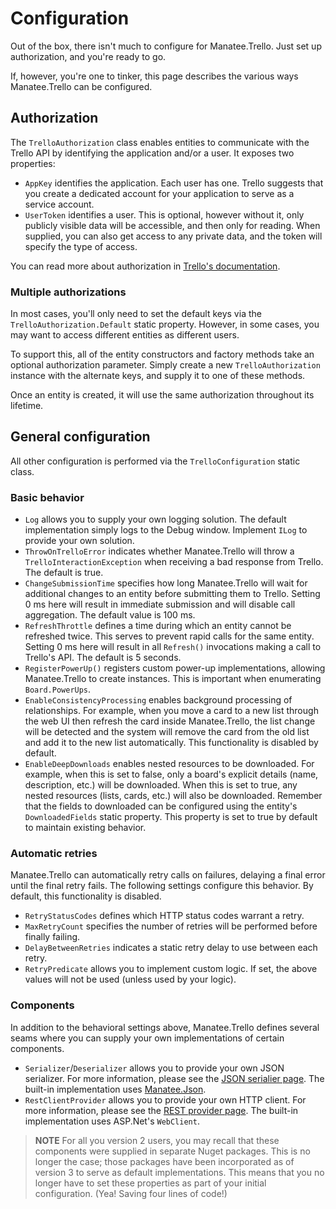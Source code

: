 # Configuration

Out of the box, there isn't much to configure for Manatee.Trello.  Just set up authorization, and you're ready to go.

If, however, you're one to tinker, this page describes the various ways Manatee.Trello can be configured.

## Authorization

The `TrelloAuthorization` class enables entities to communicate with the Trello API by identifying the application and/or a user.  It exposes two properties:

- `AppKey` identifies the application.  Each user has one.  Trello suggests that you create a dedicated account for your application to serve as a service account.
- `UserToken` identifies a user.  This is optional, however without it, only publicly visible data will be accessible, and then only for reading.  When supplied, you can also get access to any private data, and the token will specify the type of access.

You can read more about authorization in [Trello's documentation](https://developers.trello.com/v1.0/reference#api-key-tokens).

### Multiple authorizations

In most cases, you'll only need to set the default keys via the `TrelloAuthorization.Default` static property.  However, in some cases, you may want to access different entities as different users.

To support this, all of the entity constructors and factory methods take an optional authorization parameter.  Simply create a new `TrelloAuthorization` instance with the alternate keys, and supply it to one of these methods.

Once an entity is created, it will use the same authorization throughout its lifetime.

## General configuration

All other configuration is performed via the `TrelloConfiguration` static class.

### Basic behavior

- `Log` allows you to supply your own logging solution.  The default implementation simply logs to the Debug window.  Implement `ILog` to provide your own solution.
- `ThrowOnTrelloError` indicates whether Manatee.Trello will throw a `TrelloInteractionException` when receiving a bad response from Trello.  The default is true.
- `ChangeSubmissionTime` specifies how long Manatee.Trello will wait for additional changes to an entity before submitting them to Trello.  Setting 0 ms here will result in immediate submission and will disable call aggregation.  The default value is 100 ms.
- `RefreshThrottle` defines a time during which an entity cannot be refreshed twice.  This serves to prevent rapid calls for the same entity.  Setting 0 ms here will result in all `Refresh()` invocations making a call to Trello's API.  The default is 5 seconds.
- `RegisterPowerUp()` registers custom power-up implementations, allowing Manatee.Trello to create instances.  This is important when enumerating `Board.PowerUps`.
- `EnableConsistencyProcessing` enables background processing of relationships.  For example, when you move a card to a new list through the web UI then refresh the card inside Manatee.Trello, the list change will be detected and the system will remove the card from the old list and add it to the new list automatically.  This functionality is disabled by default.
- `EnableDeepDownloads` enables nested resources to be downloaded.  For example, when this is set to false, only a board's explicit details (name, description, etc.) will be downloaded.  When this is set to true, any nested resources (lists, cards, etc.) will also be downloaded.  Remember that the fields to downloaded can be configured using the entity's `DownloadedFields` static property.  This property is set to true by default to maintain existing behavior.

### Automatic retries

Manatee.Trello can automatically retry calls on failures, delaying a final error until the final retry fails.  The following settings configure this behavior.  By default, this functionality is disabled.

- `RetryStatusCodes` defines which HTTP status codes warrant a retry.
- `MaxRetryCount` specifies the number of retries will be performed before finally failing.
- `DelayBetweenRetries` indicates a static retry delay to use between each retry.
- `RetryPredicate` allows you to implement custom logic.  If set, the above values will not be used (unless used by your logic).

### Components

In addition to the behavioral settings above, Manatee.Trello defines several seams where you can supply your own implementations of certain components.

- `Serializer`/`Deserializer` allows you to provide your own JSON serializer.  For more information, please see the [JSON serialier page](supplying-your-own-json-serializer.html).  The built-in implementation uses [Manatee.Json](https://github.com/gregsdennis/Manatee.Json).
- `RestClientProvider` allows you to provide your own HTTP client.  For more information, please see the [REST provider page](supplying-your-own-rest-client.html).  The built-in implementation uses ASP.Net's `WebClient`.

> **NOTE** For all you version 2 users, you may recall that these components were supplied in separate Nuget packages.  This is no longer the case; those packages have been incorporated as of version 3 to serve as default implementations.  This means that you no longer have to set these properties as part of your initial configuration.  (Yea! Saving four lines of code!)